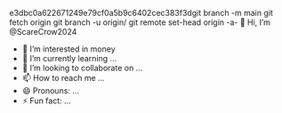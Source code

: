 e3dbc0a622671249e79cf0a5b9c6402cec383f3dgit branch -m main <BRANCH>
git fetch origin
git branch -u origin/<BRANCH> <BRANCH>
git remote set-head origin -a- 👋 Hi, I’m @ScareCrow2024
- 👀 I’m interested in money 
- 🌱 I’m currently learning ...
- 💞️ I’m looking to collaborate on ...
- 📫 How to reach me ...
- 😄 Pronouns: ...
- ⚡ Fun fact: ...

<!---
ScareCrow2024/ScareCrow2024 is a ✨ special ✨ repository because its `README.md` (this file) appears on your GitHub profile.
You can click the Preview link to take a look at your changes.
--->
